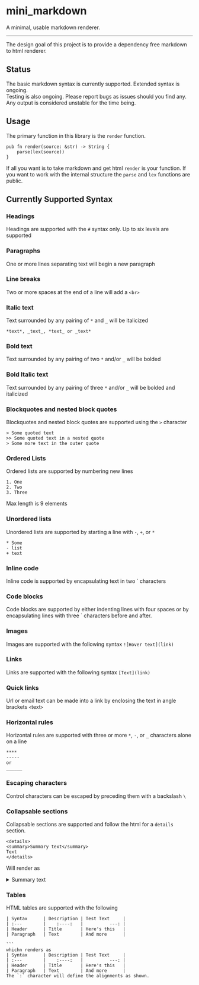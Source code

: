 # mini_markdown
A minimal, usable markdown renderer.
___
The design goal of this project is to provide a dependency free markdown to html renderer.

## Status
The basic markdown syntax is currently supported. Extended syntax is ongoing.   
Testing is also ongoing. Please report bugs as issues should you find any.  
Any output is considered unstable for the time being.


## Usage
The primary function in this library is the `render` function.
```
pub fn render(source: &str) -> String {
    parse(lex(source))
}
```
If all you want is to take markdown and get html `render` is your function. If you want to work with the internal structure the `parse` and `lex` functions are public.

## Currently Supported Syntax
### Headings
Headings are supported with the `#` syntax only. Up to six levels are supported
### Paragraphs
One or more lines separating text will begin a new paragraph
### Line breaks
Two or more spaces at the end of a line will add a `<br>`
### Italic text
Text surrounded by any pairing of `*` and `_` will be italicized
```
*text*, _text_, *text_ or _text*
```
### Bold text
Text surrounded by any pairing of two `*` and/or `_` will be bolded
### Bold Italic text
Text surrounded by any pairing of three `*` and/or `_` will be bolded and italicized
### Blockquotes and nested block quotes
Blockquotes and nested block quotes are supported using the `>` character
```
> Some quoted text
>> Some quoted text in a nested quote
> Some more text in the outer quote
```
### Ordered Lists
Ordered lists are supported by numbering new lines
```
1. One
2. Two
3. Three
```
Max length is 9 elements
### Unordered lists 
Unordered lists are supported by starting a line with `-`, `+`, or `*`
```
* Some
- list
+ text
```
### Inline code
Inline code is supported by encapsulating text in two \` characters
### Code blocks
Code blocks are supported by either indenting lines with four spaces or by encapsulating lines with three \` characters before and after.
### Images
Images are supported with the following syntax `![Hover text](link)`
### Links
Links are supported with the following syntax `[Text](link)`
### Quick links
Url or email text can be made into a link by enclosing the text in angle brackets `<`text`>`
### Horizontal rules
Horizontal rules are supported with three or more `*`, `-`, or `_` characters alone on a line
```
****
-----
or
______
```
### Escaping characters
Control characters can be escaped by preceding them with a backslash `\`

### Collapsable sections
Collapsable sections are supported and follow the html for a `details` section.
```
<details>
<summary>Summary text</summary>
Text
</details>
```
Will render as 
<details>
<summary>Summary text</summary>
Text
</details>

### Tables
HTML tables are supported with the following
````
| Syntax      | Description | Test Text     |
| :---        |    :----:   |          ---: |
| Header      | Title       | Here's this   |
| Paragraph   | Text        | And more      |

```
whichn renders as 
| Syntax      | Description | Test Text     |
| :---        |    :----:   |          ---: |
| Header      | Title       | Here's this   |
| Paragraph   | Text        | And more      |
The `:` character will define the alignments as shown.